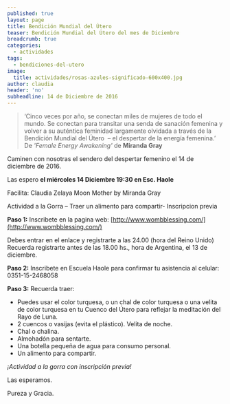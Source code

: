 ```yaml
---
published: true
layout: page
title: Bendición Mundial del Útero
teaser: Bendición Mundial del Útero del mes de Diciembre
breadcrumb: true
categories:
  - actividades
tags:
  - bendiciones-del-utero
image:
  title: actividades/rosas-azules-significado-600x400.jpg
author: claudia
header: 'no'
subheadline: 14 de Diciembre de 2016
---
```

> ‘Cinco veces por año, se conectan miles de mujeres de todo el mundo.
Se conectan para transitar una senda de sanación femenina y volver
 a su auténtica feminidad largamente olvidada a través de la
 Bendición Mundial del Útero 
– el despertar de la energía femenina.’ 
De *'Female Energy Awakening'* de **Miranda Gray**

Caminen con nosotras el sendero del despertar femenino el 14 de diciembre de 2016.

Las espero **el miércoles 14 Diciembre 19:30 en Esc. Haole**

Facilita: Claudia Zelaya Moon Mother by Miranda Gray

Actividad a la Gorra – Traer un alimento para compartir- Inscripcion previa

**Paso 1:**
Inscribete en la pagina web: [http://www.wombblessing.com/](http://www.wombblessing.com/)

Debes entrar en el enlace y registrarte a las 24.00 (hora del Reino Unido)
Recuerda registrarte antes de las 18.00 hs., hora de Argentina, el 13 de diciembre. 

**Paso 2:**
Inscribete en Escuela Haole para confirmar tu asistencia al celular: 0351-15-2468058

**Paso 3:**
Recuerda traer:

* Puedes usar el color turquesa, o un chal de color turquesa o una velita de color turquesa en tu Cuenco del Útero para reflejar la meditación del Rayo de Luna.
* 2 cuencos o vasijas (evita el plástico). Velita de noche. 
* Chal o chalina. 
* Almohadón para sentarte. 
* Una botella pequeña de agua para consumo personal. 
* Un alimento para compartir. 

*¡Actividad a la gorra con inscripción previa!*

Las esperamos.

Pureza y Gracia.
